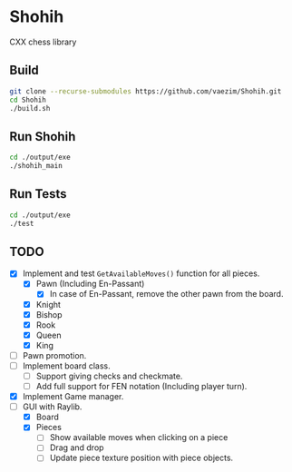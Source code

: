 # Shohih

CXX chess library

## Build

```sh
git clone --recurse-submodules https://github.com/vaezim/Shohih.git
cd Shohih
./build.sh
```

## Run Shohih

```sh
cd ./output/exe
./shohih_main
```

## Run Tests

```sh
cd ./output/exe
./test
```

## TODO
- [X] Implement and test `GetAvailableMoves()` function for all pieces.
  - [X] Pawn (Including En-Passant)
    - [X] In case of En-Passant, remove the other pawn from the board.
  - [X] Knight
  - [X] Bishop
  - [X] Rook
  - [X] Queen
  - [X] King
- [ ] Pawn promotion.
- [ ] Implement board class.
  - [ ] Support giving checks and checkmate.
  - [ ] Add full support for FEN notation (Including player turn).
- [X] Implement Game manager.
- [ ] GUI with Raylib.
  - [X] Board
  - [X] Pieces
    - [ ] Show available moves when clicking on a piece
    - [ ] Drag and drop
    - [ ] Update piece texture position with piece objects.